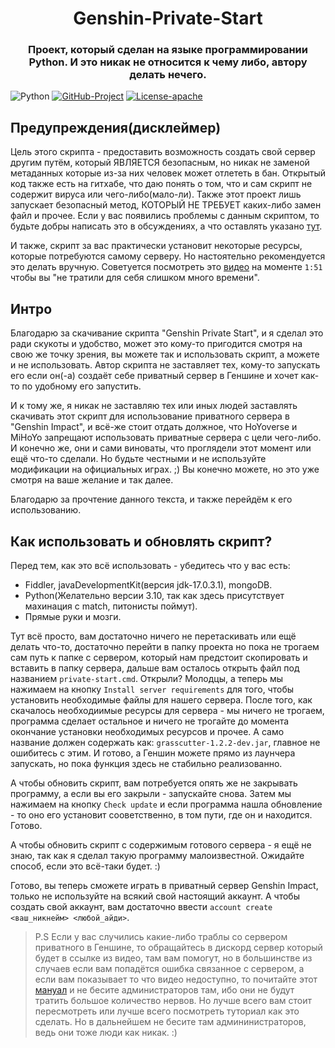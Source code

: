 <h1 align="center">Genshin-Private-Start</h1>
<h3 align="center">Проект, который сделан на языке программировании Python. И это никак не относится к чему либо, автору делать нечего.</h3>

![Python](https://img.shields.io/badge/python-3670A0?style=for-the-badge&logo=python&logoColor=ffffff) [![GitHub-Project](https://img.shields.io/badge/github-%23121011.svg?style=for-the-badge&logo=github&logoColor=white)](https://github.com/ExtbhiteEAS/Genshin-Private-Start) [![License-apache](https://img.shields.io/hexpm/l/plug?style=for-the-badge)](./LICENSE)

## **Предупреждения(дисклеймер)**

Цель этого скрипта - предоставить возможность создать свой сервер другим путём, который ЯВЛЯЕТСЯ безопасным, но никак не заменой метаданных которые из-за них человек может отлететь в бан. Открытый код также есть на гитхабе, что даю понять о том, что и сам скрипт не содержит вируса или чего-либо(мало-ли). Также этот проект лишь запускает безопасный метод, КОТОРЫЙ НЕ ТРЕБУЕТ каких-либо замен файл и прочее. Если у вас появились проблемы с данным скриптом, то будьте добры написать это в обсуждениях, а что оставлять указано [тут](https://github.com/ExtbhiteEAS/Genshin-Private-Start/issues/1).

И также, скрипт за вас практически установит некоторые ресурсы, которые потребуются самому серверу. Но настоятельно рекомендуется это делать вручную. Советуется посмотреть это [видео](https://youtu.be/D_8o1Ik8NDQ?t=111) на моменте `1:51` чтобы вы "не тратили для себя слишком много времени".

## Интро

Благодарю за скачивание скрипта "Genshin Private Start", и я сделал это ради скукоты и удобство, может это кому-то пригодится смотря на свою же точку зрения, вы можете так и использовать скрипт, а можете и не использовать. Автор скрипта не заставляет тех, кому-то запускать его если он(-а) создаёт себе приватный сервер в Геншине и хочет как-то по удобному его запустить.

И к тому же, я никак не заставляю тех или иных людей заставлять скачивать этот скрипт для использование приватного сервера в "Genshin Impact", и всё-же стоит отдать должное, что HoYoverse и MiHoYo запрещают использовать приватные сервера с цели чего-либо. И конечно же, они и сами виноваты, что проглядели этот момент или ещё что-то сделали. Но будьте честными и не используйте модификации на официальных играх. ;)
Вы конечно можете, но это уже смотря на ваше желание и так далее.

Благодарю за прочтение данного текста, и также перейдём к его использованию.

## Как использовать и обновлять скрипт?
Перед тем, как это всё использовать - убедитесь что у вас есть:
- Fiddler, javaDevelopmentKit(версия jdk-17.0.3.1), mongoDB.
- Python(Желательно версии 3.10, так как здесь присутствует махинация с match, питонисты поймут).
- Прямые руки и мозги.

Тут всё просто, вам достаточно ничего не перетаскивать или ещё делать что-то, достаточно перейти в папку проекта но пока не трогаем сам путь к папке с сервером, который нам предстоит скопировать и вставить в папку сервера, дальше вам осталось открыть файл под названием `private-start.cmd`.
Открыли? Молодцы, а теперь мы нажимаем на кнопку `Install server requirements` для того, чтобы установить необходимые файлы для нашего сервера. После того, как скачалось необходиимые ресурсы для сервера - мы ничего не трогаем, программа сделает остальное и ничего не трогайте до момента окончание установки необходимых ресурсов и прочее.
А само название должен содержать как: `grasscutter-1.2.2-dev.jar`, главное не ошибитесь с этим. И готово, а Геншин можете прямо из лаунчера запускать, но пока функция здесь не стабильно реализованно.

А чтобы обновить скрипт, вам потребуется опять же не закрывать программу, а если вы его закрыли - запускайте снова. Затем мы нажимаем на кнопку `Check update` и если программа нашла обновление - то оно его установит сооветственно, в том пути, где он и находится. Готово.

А чтобы обновить скрипт с содержимым готового сервера - я ещё не знаю, так как я сделал такую программу малоизвестной. Ожидайте способ, если это всё-таки будет. :)

Готово, вы теперь сможете играть в приватный сервер Genshin Impact, только не используйте на всякий свой настоящий аккаунт.
А чтобы создать свой аккаунт, вам достаточно ввести `account create <ваш_никнейм> <любой_айди>`.

> P.S Если у вас случились какие-либо траблы со сервером приватного в Геншине, то обращайтесь в дискорд сервер который будет в ссылке из видео, там вам помогут, но в большинстве из случаев если вам попадётся ошибка связанное с сервером, а если вам показывает то что видео недоступно, то почитайте этот [мануал](https://guide.genshinnews.ml/troubleshooting.html) и не бесите администраторов там, ибо они не будут тратить большое количество нервов. Но лучше всего вам стоит пересмотреть или лучше всего посмотреть туториал как это сделать. Но в дальнейшем не бесите там админинистраторов, ведь они тоже люди как никак. :)